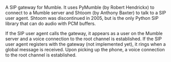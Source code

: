 A SIP gateway for Mumble. It uses PyMumble (by Robert Hendrickx) to connect to a Mumble server and Shtoom (by Anthony Baxter) to talk to a SIP user agent.
Shtoom was discontinued in 2005, but is the only Python SIP library that can do audio with PCM buffers.

If the SIP user agent calls the gateway, it appears as a user on the Mumble server and a voice connection to the root channel is established.
If the SIP user agent registers with the gateway (not implemented yet), it rings when a global message is received. Upon picking up the phone, a voice connection to the root channel is established.
